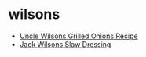 # wilsons

 * [Uncle Wilsons Grilled Onions Recipe](../index/u/uncle-wilsons-grilled-onions-recipe.json)
 * [Jack Wilsons Slaw Dressing](../index/j/jack-wilsons-slaw-dressing.json)
